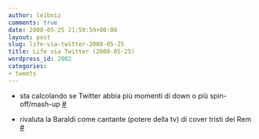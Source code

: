 ```yaml
---
author: leibniz
comments: true
date: 2008-05-25 21:59:59+00:00
layout: post
slug: life-via-twitter-2008-05-25
title: Life via Twitter (2008-05-25)
wordpress_id: 2802
categories:
- tweets
---
```



	
  * sta calcolando se Twitter abbia più momenti di down o più spin-off/mash-up [#](http://twitter.com/leibniz/statuses/819754780)

	
  * rivaluta la Baraldi come cantante (potere della tv) di cover tristi dei Rem [#](http://twitter.com/leibniz/statuses/819755124)


